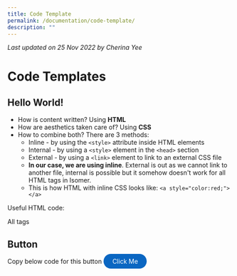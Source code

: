 ```yaml
---
title: Code Template
permalink: /documentation/code-template/
description: ""
---
```

*Last updated on 25 Nov 2022 by Cherina Yee*
# Code Templates
## Hello World!

* How is content written? Using **HTML**
* How are aesthetics taken care of? Using **CSS**
* How to combine both? There are 3 methods: 
	* Inline - by using the ```<style>``` attribute inside HTML elements
	* Internal - by using a ```<style>``` element in the ```<head>``` section
	* External - by using a ```<link>``` element to link to an external CSS file
	* **In our case, we are using inline**. External is out as we cannot link to another file, internal is possible but it somehow doesn't work for all HTML tags in Isomer.
	* This is how HTML with inline CSS looks like: ```<a style="color:red;"></a>```

Useful HTML code:

All tags 


## Button
Copy below code for this button <a style="background-color: #0A66C2; color: white; text-decoration: none; border-radius: 100px; padding-left: 20px; padding-right: 20px; padding-top:8px; padding-bottom:8px" target="_blank" href="https://www.google.com">Click Me</a>